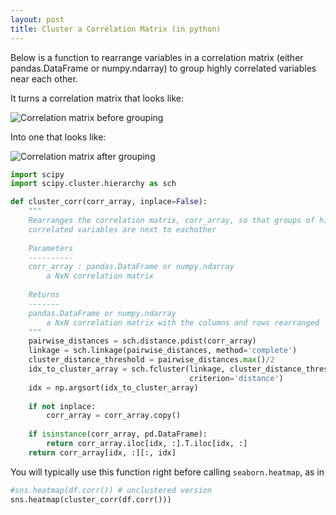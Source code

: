 ```yaml
---
layout: post
title: Cluster a Correlation Matrix (in python)
---
```


Below is a function to rearrange variables in a correlation matrix (either pandas.DataFrame or numpy.ndarray) to group highly correlated variables near each other.

It turns a correlation matrix that looks like:

![Correlation matrix before grouping]({{site.base_url}}/images/cluster_corr_matrix/ungrouped.png)

Into one that looks like:

![Correlation matrix after grouping]({{site.base_url}}/images/cluster_corr_matrix/grouped.png)

```Python
import scipy
import scipy.cluster.hierarchy as sch

def cluster_corr(corr_array, inplace=False):
    """
    Rearranges the correlation matrix, corr_array, so that groups of highly 
    correlated variables are next to eachother 
    
    Parameters
    ----------
    corr_array : pandas.DataFrame or numpy.ndarray
        a NxN correlation matrix 
        
    Returns
    -------
    pandas.DataFrame or numpy.ndarray
        a NxN correlation matrix with the columns and rows rearranged
    """
    pairwise_distances = sch.distance.pdist(corr_array)
    linkage = sch.linkage(pairwise_distances, method='complete')
    cluster_distance_threshold = pairwise_distances.max()/2
    idx_to_cluster_array = sch.fcluster(linkage, cluster_distance_threshold, 
                                        criterion='distance')
    idx = np.argsort(idx_to_cluster_array)
    
    if not inplace:
        corr_array = corr_array.copy()
    
    if isinstance(corr_array, pd.DataFrame):
        return corr_array.iloc[idx, :].T.iloc[idx, :]
    return corr_array[idx, :][:, idx]
```

You will typically use this function right before calling `seaborn.heatmap`, as in

```Python
#sns.heatmap(df.corr()) # unclustered version
sns.heatmap(cluster_corr(df.corr()))
```
